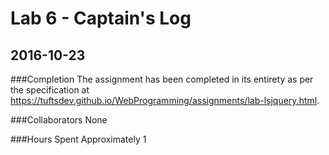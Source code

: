 # Lab 6 - Captain's Log
## 2016-10-23

###Completion
The assignment has been completed in its entirety as per the specification at https://tuftsdev.github.io/WebProgramming/assignments/lab-lsjquery.html.

###Collaborators
None

###Hours Spent
Approximately 1
